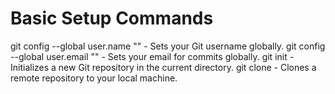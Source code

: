 # Basic Setup Commands
git config --global user.name "<name>" - Sets your Git username globally.
git config --global user.email "<email>" - Sets your email for commits globally.
git init - Initializes a new Git repository in the current directory.
git clone <repository-url> - Clones a remote repository to your local machine.

